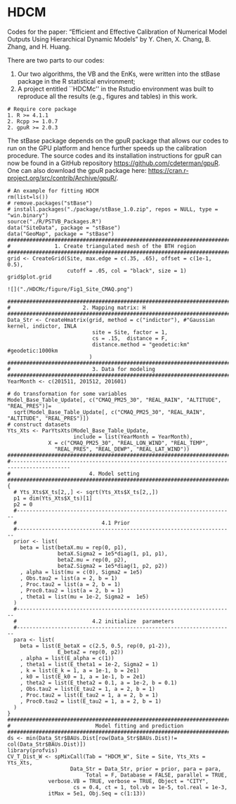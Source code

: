 # HDCM
Codes for the paper: “Efficient and Effective Calibration of Numerical Model Outputs Using Hierarchical Dynamic Models” by Y. Chen, X. Chang, B. Zhang, and H. Huang. 

There are two parts to our codes: 
1. Our two algorithms, the VB and the EnKs, were written into the stBase package in the R statistical environment;
2. A project entitled ``HDCMc'' in the Rstudio environment was built to reproduce all the results (e.g., figures and tables) in this work. 

```
# Require core package
1. R >= 4.1.1
2. Rcpp >= 1.0.7
2. gpuR >= 2.0.3
```

The stBase package depends on the gpuR package that allows our codes to run on the GPU platform and hence further speeds up the calibration procedure. The source codes and its installation instructions for gpuR can now be found in a GitHub repository https://github.com/cdeterman/gpuR. One can also download the gpuR package here: https://cran.r-project.org/src/contrib/Archive/gpuR/.


```
# An example for fitting HDCM 
rm(list=ls())
# remove.packages("stBase")
# install.packages("./package/stBase_1.0.zip", repos = NULL, type = "win.binary")
source("./R/PSTVB_Packages.R")
data("SiteData", package = "stBase")
data("GeoMap", package = "stBase")
##########################################################################################
#              1. Create triangulated mesh of the BTH region
##########################################################################################
grid <- CreateGrid(Site, max.edge = c(.35, .65), offset = c(1e-1, 0.5),
                   cutoff = .05, col = "black", size = 1)
grid$plot.grid

![]("./HDCMc/figure/Fig1_Site_CMAQ.png")

##########################################################################################
#                       2. Mapping matrix: H
##########################################################################################
Data_Str <- CreateHmatrix(grid, method = c("indictor"), #"Gaussian kernel, indictor, INLA
                           site = Site, factor = 1, 
                           cs = .15,  distance = F,
                           distance.method = "geodetic:km" #geodetic:1000km
                          )
##########################################################################################
#                          3. Data for modeling 
##########################################################################################
YearMonth <- c(201511, 201512, 201601)

# do transformation for some variables 
Model_Base_Table_Update[, c("CMAQ_PM25_30", "REAL_RAIN", "ALTITUDE", "REAL_PRES")]=
  sqrt(Model_Base_Table_Update[, c("CMAQ_PM25_30", "REAL_RAIN", "ALTITUDE", "REAL_PRES")])
# construct datasets  
Yts_Xts <- ParYtsXts(Model_Base_Table_Update, 
                     include = list(YearMonth = YearMonth),
		     X = c("CMAQ_PM25_30", "REAL_LON_WIND", "REAL_TEMP",
			   "REAL_PRES", "REAL_DEWP", "REAL_LAT_WIND"))
##########################################################################################
#-----------------------------------------------------------------------------------------
#                         4. Model setting
##########################################################################################
{
  # Yts_Xts$X_ts[2,,] <- sqrt(Yts_Xts$X_ts[2,,])
  p1 = dim(Yts_Xts$X_ts)[1]
  p2 = 0
  #---------------------------------------------------------------------
  #                           4.1 Prior
  #---------------------------------------------------------------------
  prior <- list(
    beta = list(betaX.mu = rep(0, p1),
                betaX.Sigma2 = 1e5*diag(1, p1, p1),
                betaZ.mu = rep(0, p2),
                betaZ.Sigma2 = 1e5*diag(1, p2, p2))
    , alpha = list(mu = c(0), Sigma2 = 1e5)
    , Obs.tau2 = list(a = 2, b = 1)
    , Proc.tau2 = list(a = 2, b = 1)
    , Proc0.tau2 = list(a = 2, b = 1)
    , theta1 = list(mu = 1e-2, Sigma2 =  1e5)
  )
  #---------------------------------------------------------------------
  #                        4.2 initialize  parameters
  #---------------------------------------------------------------------
  para <- list(
    beta = list(E_betaX = c(2.5, 0.5, rep(0, p1-2)), 
                E_betaZ = rep(0, p2))
    , alpha = list(E_alpha = c(1))
    , theta1 = list(E_theta1 = 1e-2, Sigma2 = 1)
    , k = list(E_k = 1, a = 1e-1, b = 2e1)
    , k0 = list(E_k0 = 1, a = 1e-1, b = 2e1)
    , theta2 = list(E_theta2 = 0.1, a = 1e-2, b = 0.1) 
    , Obs.tau2 = list(E_tau2 = 1, a = 2, b = 1)
    , Proc.tau2 = list(E_tau2 = 1, a = 2, b = 1)
    , Proc0.tau2 = list(E_tau2 = 1, a = 2, b = 1)
  )
}
##########################################################################################
#                           Model fitting and prediction
##########################################################################################
ds <- min(Data_Str$BAUs.Dist[row(Data_Str$BAUs.Dist)!= col(Data_Str$BAUs.Dist)])
library(profvis)
CV_T_Dist_W <- spMixCall(Tab = "HDCM_W", Site = Site, Yts_Xts = Yts_Xts, 
            		Data_Str = Data_Str, prior = prior, para = para, 
                         Total = F, Database = FALSE, parallel = TRUE, 
			 verbose.VB = TRUE, verbose = TRUE, Object = "CITY",
            		 cs = 0.4, ct = 1, tol.vb = 1e-5, tol.real = 1e-3, 
			 itMax = 5e1, Obj.Seq = c(1:13))

```
